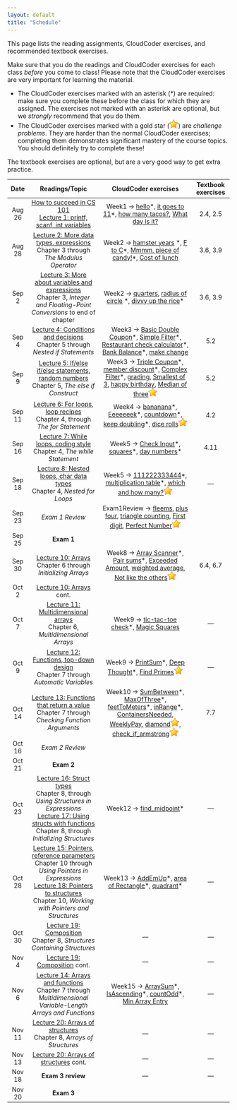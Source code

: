 ```yaml
---
layout: default
title: "Schedule"
---
```


This page lists the reading assignments, CloudCoder exercises, and recommended textbook exercises.

Make sure that you do the readings and CloudCoder exercises for each class *before* you come to class!  Please note that the CloudCoder exercises are very important for learning the material.

* The CloudCoder exercises marked with an asterisk (\*) are required: make sure you complete these before the class for which they are assigned.  The exercises not marked with an asterisk are optional, but we *strongly* recommend that you do them.
* The CloudCoder exercises marked with a gold star (![gold star](img/goldstar-tiny.png)) are *challenge problems*.  They are harder than the normal CloudCoder exercises; completing them demonstrates significant mastery of the course topics.  You should definitely try to complete these!

The textbook exercises are optional, but are a very good way to get extra practice.

Date | Readings/Topic | CloudCoder exercises | Textbook exercises
:----: | :--------: | :--------------------: | :------------------:
Aug 26 | [How to succeed in CS 101](success.html) <br /> [Lecture 1: printf, scanf, int variables](lectures/lecture01.html)| Week1 &rarr; [hello](https://cs.ycp.edu/cloudcoder/#exercise?c=26,p=1182)\*, [it goes to 11](https://cs.ycp.edu/cloudcoder/#exercise?c=26,p=1183)\*, [how many tacos?](https://cs.ycp.edu/cloudcoder/#exercise?c=26,p=1184), [What day is it?](https://cs.ycp.edu/cloudcoder/#exercise?c=26,p=1185) | 2.4, 2.5
Aug 28 | [Lecture 2: More data types, expressions](lectures/lecture02.html)<br>Chapter 3 through *The Modulus Operator* | Week2 &rarr; [hamster years](https://cs.ycp.edu/cloudcoder/#exercise?c=26,p=1186) \*, [F to C](https://cs.ycp.edu/cloudcoder/#exercise?c=26,p=1187)\*, [Mmmm, piece of candy!](https://cs.ycp.edu/cloudcoder/#exercise?c=26,p=1188)\*, [Cost of lunch](https://cs.ycp.edu/cloudcoder/#exercise?c=26,p=1189) | 3.6, 3.9
Sep 2  | [Lecture 3: More about variables and expressions](lectures/lecture03.html)<br>Chapter 3, *Integer and Floating-Point Conversions* to end of chapter | Week2 &rarr; [quarters](https://cs.ycp.edu/cloudcoder/#exercise?c=26,p=1261), [radius of circle](https://cs.ycp.edu/cloudcoder/#exercise?c=26,p=1190) \*, [divvy up the rice](https://cs.ycp.edu/cloudcoder/#exercise?c=26,p=1191)\* | 3.6, 3.9
Sep 4  | [Lecture 4: Conditions and decisions](lectures/lecture04.html)<br>Chapter 5 through *Nested if Statements* | Week3 &rarr; [Basic Double Coupon](https://cs.ycp.edu/cloudcoder/#exercise?c=26,p=1192)\*, [Simple Filter](https://cs.ycp.edu/cloudcoder/#exercise?c=26,p=1193)\*, [Restaurant check calculator](https://cs.ycp.edu/cloudcoder/#exercise?c=26,p=1195)\*, [Bank Balance](https://cs.ycp.edu/cloudcoder/#exercise?c=26,p=1194)\*, [make change](https://cs.ycp.edu/cloudcoder/#exercise?c=26,p=1229) | 5.2
Sep 9  | [Lecture 5: If/else if/else statements, random numbers](lectures/lecture05.html)<br>Chapter 5, *The else if Construct* | Week3 &rarr; [Triple Coupon](https://cs.ycp.edu/cloudcoder/#exercise?c=26,p=1196)\*, [member discount](https://cs.ycp.edu/cloudcoder/#exercise?c=26,p=1197)\*, [Complex Filter](https://cs.ycp.edu/cloudcoder/#exercise?c=26,p=1198)\*, [grading](https://cs.ycp.edu/cloudcoder/#exercise?c=26,p=1239), [Smallest of 3](https://cs.ycp.edu/cloudcoder/#exercise?c=26,p=1251), [happy birthday](https://cs.ycp.edu/cloudcoder/#exercise?c=26,p=1262), [Median of three](https://cs.ycp.edu/cloudcoder/#exercise?c=26,p=1243)![gold star](img/goldstar-tiny.png) | 5.2
Sep 11 | [Lecture 6: For loops, loop recipes](lectures/lecture06.html)<br>Chapter 4, through *The for Statement* | Week4 &rarr; [bananana](https://cs.ycp.edu/cloudcoder/#exercise?c=26,p=1199)\*, [Eeeeeeek](https://cs.ycp.edu/cloudcoder/#exercise?c=26,p=1228)\*, [countdown](https://cs.ycp.edu/cloudcoder/#exercise?c=26,p=1200)\*, [keep doubling](https://cs.ycp.edu/cloudcoder/#exercise?c=26,p=1201)\*, [dice rolls](https://cs.ycp.edu/cloudcoder/#exercise?c=26,p=1230)![gold star](img/goldstar-tiny.png) | 4.2
Sep 16 |  [Lecture 7: While loops, coding style](lectures/lecture07.html)<br>Chapter 4, *The while Statement* | Week5 &rarr; [Check Input](https://cs.ycp.edu/cloudcoder/#exercise?c=26,p=1202)\*, [squares](https://cs.ycp.edu/cloudcoder/#exercise?c=26,p=1203)\*, [day numbers](https://cs.ycp.edu/cloudcoder/#exercise?c=26,p=1204)\* | 4.11
Sep 18 | [Lecture 8: Nested loops, char data types](lectures/lecture08.html)<br>Chapter 4, *Nested for Loops* | Week5 &rarr; [111222333444](https://cs.ycp.edu/cloudcoder/#exercise?c=26,p=1205)\*, [multiplication table](https://cs.ycp.edu/cloudcoder/#exercise?c=26,p=1244)\*, [which and how many?](https://cs.ycp.edu/cloudcoder/#exercise?c=26,p=1206)![gold star](img/goldstar-tiny.png) | &mdash;
Sep 23 | *Exam 1 Review* | Exam1Review &rarr; [fleems](https://cs.ycp.edu/cloudcoder/#exercise?c=26,p=1240), [plus four](https://cs.ycp.edu/cloudcoder/#exercise?c=26,p=1267), [triangle counting](https://cs.ycp.edu/cloudcoder/#exercise?c=26,p=1268), [First digit](https://cs.ycp.edu/cloudcoder/#exercise?c=26,p=1257), [Perfect Number](https://cs.ycp.edu/cloudcoder/#exercise?c=26,p=1252)![gold star](img/goldstar-tiny.png)
Sep 25 | **Exam 1** | |
Sep 30 | [Lecture 10: Arrays](lectures/lecture10.html)<br>Chapter 6 through *Initializing Arrays* | Week8 &rarr; [Array Scanner](https://cs.ycp.edu/cloudcoder/#exercise?c=26,p=1207)\*, [Pair sums](https://cs.ycp.edu/cloudcoder/#exercise?c=26,p=1208)\*, [Exceeded Amount](https://cs.ycp.edu/cloudcoder/#exercise?c=26,p=1209), [weighted average](https://cs.ycp.edu/cloudcoder/#exercise?c=26,p=1260), [Not like the others](https://cs.ycp.edu/cloudcoder/#exercise?c=26,p=1210)![gold star](img/goldstar-tiny.png) | 6.4, 6.7
Oct 2  | [Lecture 10: Arrays](lectures/lecture10.html) cont. | | 
Oct 7  | [Lecture 11: Multidimensional arrays](lectures/lecture11.html)<br>Chapter 6, *Multidimensional Arrays* | Week9 &rarr; [tic-tac-toe check](https://cs.ycp.edu/cloudcoder/#exercise?c=26,p=1238)\*, [Magic Squares](https://cs.ycp.edu/cloudcoder/#exercise?c=26,p=1249) | &mdash;
Oct 9  | [Lecture 12: Functions, top-down design](lectures/lecture12.html)<br>Chapter 7 through *Automatic Variables* | Week9 &rarr;  [PrintSum](https://cs.ycp.edu/cloudcoder/#exercise?c=26,p=1211)\*, [Deep Thought](https://cs.ycp.edu/cloudcoder/#exercise?c=26,p=1212)\*, [Find Primes](https://cs.ycp.edu/cloudcoder/#exercise?c=26,p=1213)![gold star](img/goldstar-tiny.png) | &mdash;
Oct 14 | [Lecture 13: Functions that return a value](lectures/lecture13.html)<br>Chapter 7 through *Checking Function Arguments* | Week10 &rarr; [SumBetween](https://cs.ycp.edu/cloudcoder/#exercise?c=26,p=1217)\*, [MaxOfThree](https://cs.ycp.edu/cloudcoder/#exercise?c=26,p=1218)\*, [feetToMeters](https://cs.ycp.edu/cloudcoder/#exercise?c=26,p=1235)\*, [inRange](https://cs.ycp.edu/cloudcoder/#exercise?c=26,p=1236)\*, [ContainersNeeded](https://cs.ycp.edu/cloudcoder/#exercise?c=26,p=1247), [WeeklyPay](https://cs.ycp.edu/cloudcoder/#exercise?c=26,p=1248), [diamond](https://cs.ycp.edu/cloudcoder/#exercise?c=26,p=1237)![gold star](img/goldstar-tiny.png), [check\_if\_armstrong](https://cs.ycp.edu/cloudcoder/#exercise?c=26,p=1256)![gold star](img/goldstar-tiny.png) | 7.7
Oct 16 | *Exam 2 Review* | | 
Oct 21 | **Exam 2** | |
Oct 23 | [Lecture 16: Struct types](lectures/lecture16.html)<br>Chapter 8, through *Using Structures in Expressions*<br>[Lecture 17: Using structs with functions](lectures/lecture17.html)<br>Chapter 8, through *Initializing Structures* | Week12 &rarr; [find\_midpoint](https://cs.ycp.edu/cloudcoder/#exercise?c=26,p=1264)\* | &mdash;
Oct 28 | [Lecture 15: Pointers, reference parameters](lectures/lecture15.html)<br>Chapter 10 through *Using Pointers in Expressions* <br /> [Lecture 18: Pointers to structures](lectures/lecture18.html)<br>Chapter 10, *Working with Pointers and Structures* | Week13 &rarr; [AddEmUp](https://cs.ycp.edu/cloudcoder/#exercise?c=26,p=1219)\*, [area of Rectangle](https://cs.ycp.edu/cloudcoder/#exercise?c=26,p=1220)\*, [quadrant](https://cs.ycp.edu/cloudcoder/#exercise?c=26,p=1246)\* | &mdash;
Oct 30  | [Lecture 19: Composition](lectures/lecture19.html)<br>Chapter 8, *Structures Containing Structures* | &mdash; | &mdash;
Nov 4  | [Lecture 19: Composition](lectures/lecture19.html) cont. | &mdash; | &mdash;
Nov 6  | [Lecture 14: Arrays and functions](lectures/lecture14.html)<br>Chapter 7 through *Multidimensional Variable-Length Arrays and Functions* | Week15 &rarr; [ArraySum](https://cs.ycp.edu/cloudcoder/#exercise?c=26,p=1214)\*, [IsAscending](https://cs.ycp.edu/cloudcoder/#exercise?c=26,p=1216)\*, [countOdd](https://cs.ycp.edu/cloudcoder/#exercise?c=26,p=1215)\*, [Min Array Entry](https://cs.ycp.edu/cloudcoder/#exercise?c=26,p=1250) | &mdash;
Nov 11 | [Lecture 20: Arrays of structures](lectures/lecture20.html)<br>Chapter 8, *Arrays of Structures* | &mdash; | &mdash;
Nov 13 | [Lecture 20: Arrays of structures](lectures/lecture20.html) cont. | &mdash; | &mdash;
Nov 18 | **Exam 3 review** | &mdash; | &mdash;
Nov 20 | **Exam 3** |  |


<!-- vim:set wrap: -->
<!-- vim:set linebreak: -->
<!-- vim:set nolist: -->
